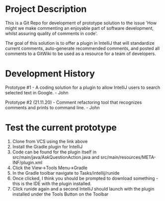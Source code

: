 # Project Description

This is a Git Repo for development of prototype solution to the issue 'How might we make
commenting an enjoyable part of software development, whilst assuring quality of comments
in code'.

The goal of this solution is to offer a plugin in IntelliJ that will standardize current
comments, auto-generate recommended comments, and posted all comments to a GitWiki to be
used as a resource for a team of developers.

# Development History

Prototype #1 - A coding solution for a plugin to allow IntelliJ users to search selected text in Google. - John

Prototype #2 (21.11.20) - Comment refactoring tool that recognizes comments and prints to command line. - John

# Test the current prototype

1.  Clone from VCS using the link above
2.	Install the Gradle plugin for IntelliJ
3.	Code can be found for the plugin itself in src/main/java/AskQuestionAction.java and src/main/resources/META-INF/plugin.xml
4.	Click the View->Tools Menu->Gradle
6.	In the Gradle toolbar navigate to Tasks/intellij/runide
7.	Once clicked, I think you should be prompted to download something - this is the IDE with the plugin installed.
8.	Click runide again and a second IntelliJ should launch with the plugin installed under the Tools Button on the Toolbar  